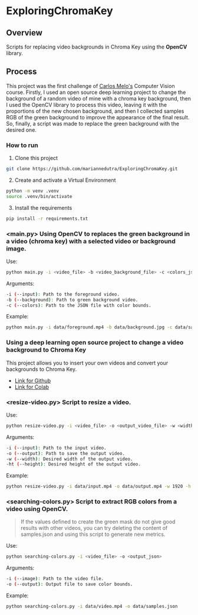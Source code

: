 # ExploringChromaKey

## Overview
Scripts for replacing video backgrounds in Chroma Key using the **OpenCV** library.

## Process 
This project was the first challenge of [Carlos Melo's](https://www.linkedin.com/in/carlos-melo-data-science/) Computer Vision course.
Firstly, I used an open source deep learning project to change the background of a random video of mine with a chroma key background, then I used the OpenCV library to process this video, leaving it with the proportions of the new chosen background, and then I collected samples RGB of the green background to improve the appearance of the final result. So, finally, a script was made to replace the green background with the desired one.

### How to run
1. Clone this project

```bash
git clone https://github.com/mariannedutra/ExploringChromaKey.git
```

2. Create and activate a Virtual Environment
```bash
python -m venv .venv
source .venv/bin/activate
```

3. Install the requirements
```bash
pip install -r requirements.txt
```

### <main.py> Using OpenCV to replaces the green background in a video (chroma key) with a selected video or background image.

Use:
```bash
python main.py -i <video_file> -b <video_background_file> -c <colors_json>
```

Arguments:
```bash
-i (--input): Path to the foreground video.
-b (--background): Path to green background video.
-c (--colors): Path to the JSON file with color bounds.
```

Example:
```bash
python main.py -i data/foreground.mp4 -b data/background.jpg -c data/samples.json

```

### <external project> Using a deep learning open source project to change a video background to Chroma Key
This project allows you to insert your own videos and convert your backgrounds to Chroma Key.

* [Link for Github](https://github.com/PeterL1n/RobustVideoMatting)
* [Link for Colab](https://colab.research.google.com/drive/10z-pNKRnVNsp0Lq9tH1J_XPZ7CBC_uHm?usp=sharing)

### <resize-video.py> Script to resize a video.
Use:
```bash
python resize-video.py -i <video_file> -o <output_video_file> -w <width> -ht <height>
```

Arguments:
```bash
-i (--input): Path to the input video.
-o (--output): Path to save the output video.
-w (--width): Desired width of the output video.
-ht (--height): Desired height of the output video.
```

Example:
```bash
python resize-video.py -i data/input.mp4 -o data/output.mp4 -w 1920 -h 1080

```

### <searching-colors.py> Script to extract RGB colors from a video using OpenCV.
> If the values ​​defined to create the green mask do not give good results with other videos, you can try deleting the content of samples.json and using this script to generate new metrics.

Use:
```bash
python searching-colors.py -i <video_file> -o <output_json>
```

Arguments:
```bash
-i (--image): Path to the video file.
-o (--output): Output file to save color bounds.
```

Example:
```bash
python searching-colors.py -i data/video.mp4 -o data/samples.json
```


